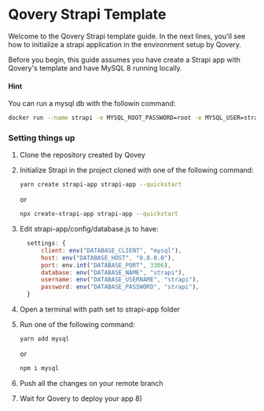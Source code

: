 # Qovery Strapi Template

Welcome to the Qovery Strapi template guide. In the next lines, you'll see how to initialize a strapi application in the environment setup by Qovery.

Before you begin, this guide assumes you have create a Strapi app with Qovery's template and have MySQL 8 running locally.

#### Hint
You can run a mysql db with the followin command:
```bash
docker run --name strapi -e MYSQL_ROOT_PASSWORD=root -e MYSQL_USER=strapi -e MYSQL_PASSWORD=strapi -p 3306:3306 mysql:8
```

### Setting things up

1. Clone the repository created by Qovey
2. Initialize Strapi in the project cloned with one of the following command:

      ```bash
      yarn create strapi-app strapi-app --quickstart
      ```
      
      or
      
      ```bash
      npx create-strapi-app strapi-app --quickstart
      ```
        
3. Edit strapi-app/config/database.js to have:

      ```js
        settings: {
            client: env("DATABASE_CLIENT", "mysql"),
            host: env("DATABASE_HOST", "0.0.0.0"),
            port: env.int("DATABASE_PORT", 3306),
            database: env("DATABASE_NAME", "strapi"),
            username: env("DATABASE_USERNAME", "strapi"),
            password: env("DATABASE_PASSWORD", "strapi"),
        }
      ```
        
4. Open a terminal with path set to strapi-app folder
5. Run one of the following command:

      ```bash
      yarn add mysql
      ```
      
      or
      
      ```bash
      npm i mysql
      ```
6. Push all the changes on your remote branch
7. Wait for Qovery to deploy your app 8)
